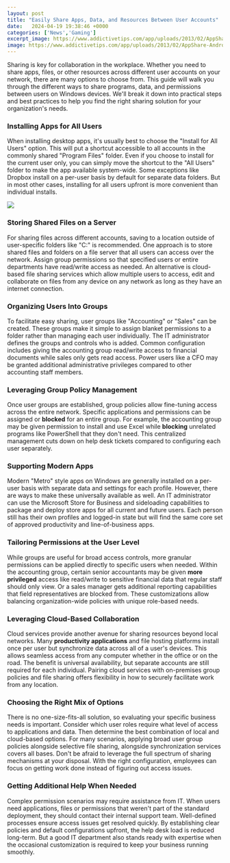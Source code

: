 ```yaml
---
layout: post
title: "Easily Share Apps, Data, and Resources Between User Accounts"
date:   2024-04-19 19:38:46 +0000
categories: ['News','Gaming']
excerpt_image: https://www.addictivetips.com/app/uploads/2013/02/AppShare-Android-Main.jpg
image: https://www.addictivetips.com/app/uploads/2013/02/AppShare-Android-Main.jpg
---
```


Sharing is key for collaboration in the workplace. Whether you need to share apps, files, or other resources across different user accounts on your network, there are many options to choose from. This guide will walk you through the different ways to share programs, data, and permissions between users on Windows devices. We'll break it down into practical steps and best practices to help you find the right sharing solution for your organization's needs.
### Installing Apps for All Users
When installing desktop apps, it's usually best to choose the "Install for All Users" option. This will put a shortcut accessible to all accounts in the commonly shared "Program Files" folder. Even if you choose to install for the current user only, you can simply move the shortcut to the "All Users" folder to make the app available system-wide. Some exceptions like Dropbox install on a per-user basis by default for separate data folders. But in most other cases, installing for all users upfront is more convenient than individual installs.

![](https://www.accessrepairnrecovery.com/blog/wp-content/uploads/2018/01/Share-An-Access-Database.png)
### Storing Shared Files on a Server
For sharing files across different accounts, saving to a location outside of user-specific folders like "C:\" is recommended. One approach is to store shared files and folders on a file server that all users can access over the network. Assign group permissions so that specified users or entire departments have read/write access as needed. An alternative is cloud-based file sharing services which allow multiple users to access, edit and collaborate on files from any device on any network as long as they have an internet connection.
### Organizing Users Into Groups  
To facilitate easy sharing, user groups like "Accounting" or "Sales" can be created. These groups make it simple to assign blanket permissions to a folder rather than managing each user individually. The IT administrator defines the groups and controls who is added. Common configuration includes giving the accounting group read/write access to financial documents while sales only gets read access. Power users like a CFO may be granted additional administrative privileges compared to other accounting staff members.
### Leveraging Group Policy Management
Once user groups are established, group policies allow fine-tuning access across the entire network. Specific applications and permissions can be assigned or **blocked** for an entire group. For example, the accounting group may be given permission to install and use Excel while **blocking** unrelated programs like PowerShell that they don't need. This centralized management cuts down on help desk tickets compared to configuring each user separately. 
### Supporting Modern Apps
Modern "Metro" style apps on Windows are generally installed on a per-user basis with separate data and settings for each profile. However, there are ways to make these universally available as well. An IT administrator can use the Microsoft Store for Business and sideloading capabilities to package and deploy store apps for all current and future users. Each person still has their own profiles and logged-in state but will find the same core set of approved productivity and line-of-business apps.
### Tailoring Permissions at the User Level
While groups are useful for broad access controls, more granular permissions can be applied directly to specific users when needed. Within the accounting group, certain senior accountants may be given **more privileged** access like read/write to sensitive financial data that regular staff should only view. Or a sales manager gets additional reporting capabilities that field representatives are blocked from. These customizations allow balancing organization-wide policies with unique role-based needs.  
### Leveraging Cloud-Based Collaboration  
Cloud services provide another avenue for sharing resources beyond local networks. Many **productivity applications** and file hosting platforms install once per user but synchronize data across all of a user's devices. This allows seamless access from any computer whether in the office or on the road. The benefit is universal availability, but separate accounts are still required for each individual. Pairing cloud services with on-premises group policies and file sharing offers flexibility in how to securely facilitate work from any location.
### Choosing the Right Mix of Options
There is no one-size-fits-all solution, so evaluating your specific business needs is important. Consider which user roles require what level of access to applications and data. Then determine the best combination of local and cloud-based options. For many scenarios, applying broad user group policies alongside selective file sharing, alongside synchronization services covers all bases. Don't be afraid to leverage the full spectrum of sharing mechanisms at your disposal. With the right configuration, employees can focus on getting work done instead of figuring out access issues.
### Getting Additional Help When Needed
Complex permission scenarios may require assistance from IT. When users need applications, files or permissions that weren't part of the standard deployment, they should contact their internal support team. Well-defined processes ensure access issues get resolved quickly. By establishing clear policies and default configurations upfront, the help desk load is reduced long-term. But a good IT department also stands ready with expertise when the occasional customization is required to keep your business running smoothly.